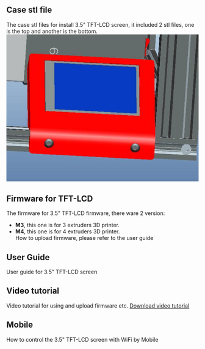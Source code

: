 ## Case stl file
The case stl files for install 3.5" TFT-LCD  screen, it included 2 stl files, one is the top and another is the bottom.  
![](./Case_stl_file/TFT35_MK_CASE.jpg)
 
## Firmware for TFT-LCD
The firmware for 3.5" TFT-LCD firmware, there ware 2 version:  
- **M3**, this one is for 3 extruders 3D printer.   
- **M4**, this one is for 4 extruders 3D printer.   
How to upload firmware, please refer to the user guide  

## User Guide
User guide for 3.5" TFT-LCD screen

## Video tutorial
Video tutorial for using and upload firmware etc. 
[Download video tutorial](https://www.jianguoyun.com/p/DVjWPUMQyoP1Bxi-954E)

## Mobile
How to control the 3.5" TFT-LCD screen with WiFi by Mobile 

